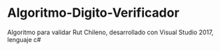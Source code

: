 # Algoritmo-Digito-Verificador
Algoritmo para validar Rut  Chileno, desarrollado con Visual Studio 2017, lenguaje c# 
